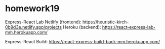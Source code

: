 # homework19

Express-React Lab
Netlify (frontend): https://heuristic-kirch-0b9d3e.netlify.app/projects
Heroku (backend): https://react-express-lab-mm.herokuapp.com/


Express-React Build:
https://react-express-build-back-mm.herokuapp.com/